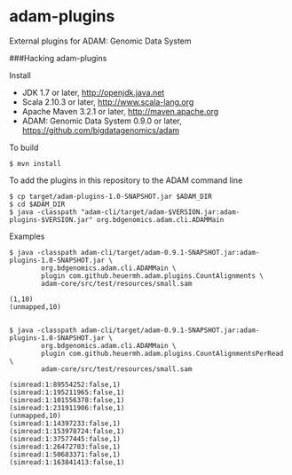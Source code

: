 adam-plugins
============

External plugins for ADAM: Genomic Data System


###Hacking adam-plugins

Install

 * JDK 1.7 or later, http://openjdk.java.net
 * Scala 2.10.3 or later, http://www.scala-lang.org
 * Apache Maven 3.2.1 or later, http://maven.apache.org
 * ADAM: Genomic Data System 0.9.0 or later, https://github.com/bigdatagenomics/adam


To build

    $ mvn install


To add the plugins in this repository to the ADAM command line

    $ cp target/adam-plugins-1.0-SNAPSHOT.jar $ADAM_DIR
    $ cd $ADAM_DIR
    $ java -classpath "adam-cli/target/adam-$VERSION.jar:adam-plugins-$VERSION.jar" org.bdgenomics.adam.cli.ADAMMain


Examples

    $ java -classpath adam-cli/target/adam-0.9.1-SNAPSHOT.jar:adam-plugins-1.0-SNAPSHOT.jar \
            org.bdgenomics.adam.cli.ADAMMain \
            plugin com.github.heuermh.adam.plugins.CountAlignments \
            adam-core/src/test/resources/small.sam 
    
    (1,10)
    (unmapped,10)


    $ java -classpath adam-cli/target/adam-0.9.1-SNAPSHOT.jar:adam-plugins-1.0-SNAPSHOT.jar \
            org.bdgenomics.adam.cli.ADAMMain \
            plugin com.github.heuermh.adam.plugins.CountAlignmentsPerRead \
            adam-core/src/test/resources/small.sam 
     
    (simread:1:89554252:false,1)
    (simread:1:195211965:false,1)
    (simread:1:101556378:false,1)
    (simread:1:231911906:false,1)
    (unmapped,10)
    (simread:1:14397233:false,1)
    (simread:1:153978724:false,1)
    (simread:1:37577445:false,1)
    (simread:1:26472783:false,1)
    (simread:1:50683371:false,1)
    (simread:1:163841413:false,1)
